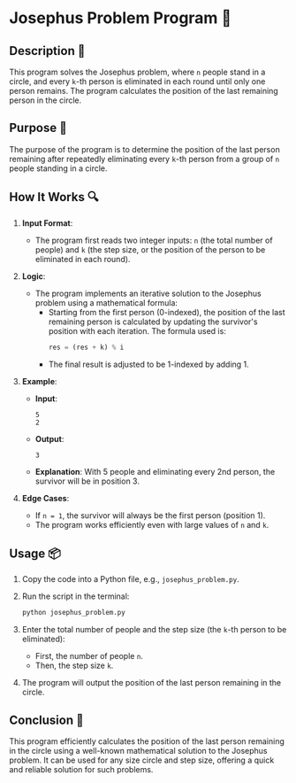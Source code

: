 # Josephus Problem Program 🔄

## Description 📝

This program solves the Josephus problem, where `n` people stand in a circle, and every `k`-th person is eliminated in each round until only one person remains.
The program calculates the position of the last remaining person in the circle.

## Purpose 🎯

The purpose of the program is to determine the position of the last person remaining after repeatedly eliminating every `k`-th person from a group of `n` people standing in a circle.

## How It Works 🔍

1. **Input Format**:
    - The program first reads two integer inputs: `n` (the total number of people) and `k` (the step size, or the position of the person to be eliminated in each round).
2. **Logic**:

    - The program implements an iterative solution to the Josephus problem using a mathematical formula:
        - Starting from the first person (0-indexed), the position of the last remaining person is calculated by updating the survivor's position with each iteration. The formula used is:
            ```python
            res = (res + k) % i
            ```
        - The final result is adjusted to be 1-indexed by adding 1.

3. **Example**:

    - **Input**:
        ```
        5
        2
        ```
    - **Output**:
        ```
        3
        ```
    - **Explanation**: With 5 people and eliminating every 2nd person, the survivor will be in position 3.

4. **Edge Cases**:
    - If `n = 1`, the survivor will always be the first person (position 1).
    - The program works efficiently even with large values of `n` and `k`.

## Usage 📦

1. Copy the code into a Python file, e.g., `josephus_problem.py`.
2. Run the script in the terminal:
    ```bash
    python josephus_problem.py
    ```
3. Enter the total number of people and the step size (the `k`-th person to be eliminated):

    - First, the number of people `n`.
    - Then, the step size `k`.

4. The program will output the position of the last person remaining in the circle.

## Conclusion 🚀

This program efficiently calculates the position of the last person remaining in the circle using a well-known mathematical solution to the Josephus problem. It can be used for any size circle and step size, offering a quick and reliable solution for such problems.
